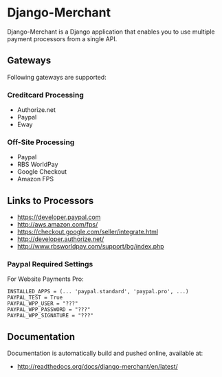 # Django-Merchant

Django-Merchant is a Django application that enables you to use
multiple payment processors from a single API.



## Gateways
Following gateways are supported:

### Creditcard Processing

 * Authorize.net
 * Paypal
 * Eway

### Off-Site Processing

 * Paypal
 * RBS WorldPay
 * Google Checkout
 * Amazon FPS



## Links to Processors

 * https://developer.paypal.com
 * http://aws.amazon.com/fps/
 * https://checkout.google.com/seller/integrate.html
 * http://developer.authorize.net/
 * http://www.rbsworldpay.com/support/bg/index.php

### Paypal Required Settings
For Website Payments Pro:

    INSTALLED_APPS = (... 'paypal.standard', 'paypal.pro', ...)
    PAYPAL_TEST = True
    PAYPAL_WPP_USER = "???"
    PAYPAL_WPP_PASSWORD = "???"
    PAYPAL_WPP_SIGNATURE = "???"



## Documentation
Documentation is automatically build and pushed online, available at:

 * http://readthedocs.org/docs/django-merchant/en/latest/
